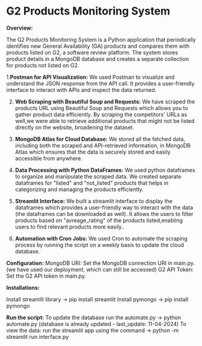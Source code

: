 # G2 Products Monitoring System


**Overview:**

The G2 Products Monitoring System is a Python application that periodically identifies new General Availability (GA) products and compares them with products listed on G2, a software review platform. The system stores product details in a MongoDB database and creates a separate collection for products not listed on G2.

 1.**Postman for API Visualization:** We used Postman to visualize and understand the JSON response from the API call. It provides a user-friendly interface to interact with APIs and inspect the data returned.

2. **Web Scraping with Beautiful Soup and Requests:** We have scraped the products URL using Beautiful Soup and Requests which allows you to gather product data efficiently. By scraping the competitors' URLs as well,we were able to retrieve additional products that might not be listed directly on the website, broadening the dataset.

3. **MongoDB Atlas for Cloud Database:** We stored all the fetched data, including both the scraped and API-retrieved information, in MongoDB Atlas which ensures that the data is securely stored and easily accessible from anywhere.

4. **Data Processing with Python DataFrames:** We used python dataframes to organize and manipulate the scraped data. We created separate dataframes for "listed" and "not_listed" products that helps in categorizing and managing the products efficiently.

5. **Streamlit Interface:** We built a streamlit interface to display the dataframes which provides a user-friendly way to interact with the data (the dataframes can be downloaded as well). It allows the users to filter products based on "avreage_rating" of the products listed,enabling users to find relevant products more easily..

6. **Automation with Cron Jobs:** We used Cron to automate the scraping process by running the script on a weekly basis to update the cloud database.

   

**Configuration:**
MongoDB URI: Set the MongoDB connection URI in main.py. (we have used our deployment, which can still be accessed)
G2 API Token: Set the G2 API token in main.py.


**Installations:**

Install streamlit library -> pip install streamlit
Install pymongo -> pip install pymongo 

**Run the script:**
To update the database run the automate.py -> python automate.py (database is already updated - last_update: 11-04-2024)
To view the data: run the streamlit app using the command -> python -m streamlit run interface.py
